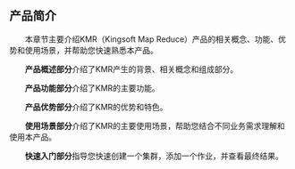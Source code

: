 ## 产品简介

　　本章节主要介绍KMR（Kingsoft Map Reduce）产品的相关概念、功能、优势和使用场景，并帮助您快速熟悉本产品。

　　**产品概述部分**介绍了KMR产生的背景、相关概念和组成部分。

　　**产品功能部分**介绍了KMR的主要功能。

　　**产品优势部分**介绍了KMR的优势和特色。

　　**使用场景部分**介绍了KMR的主要使用场景，帮助您结合不同业务需求理解和使用本产品。

　　**快速入门部分**指导您快速创建一个集群，添加一个作业，并查看最终结果。





